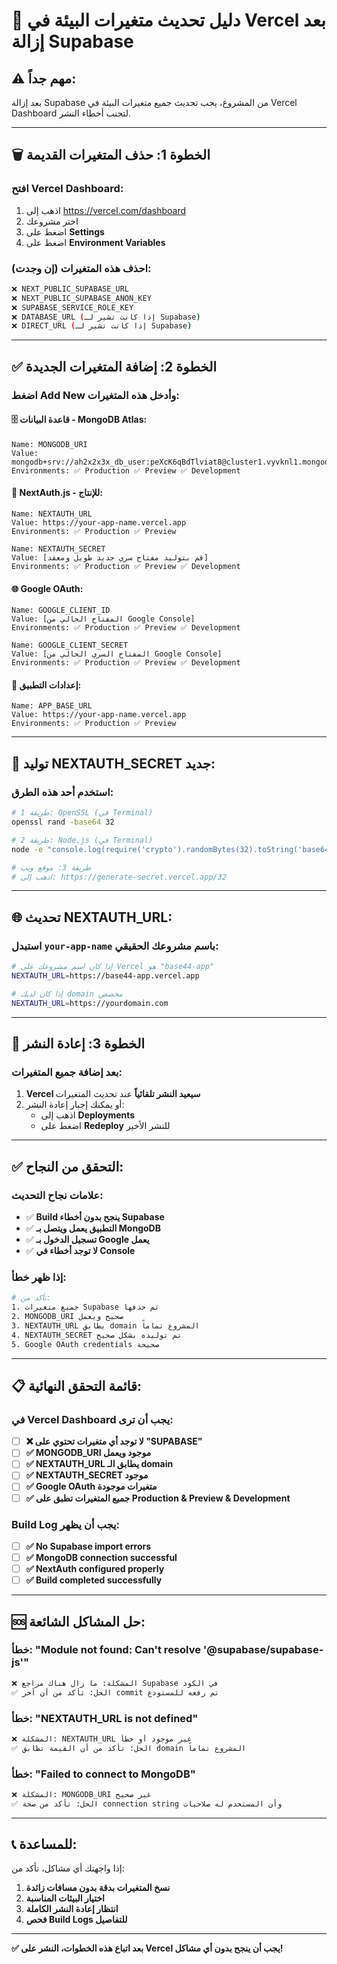 # 🔄 دليل تحديث متغيرات البيئة في Vercel بعد إزالة Supabase

## ⚠️ **مهم جداً:**
بعد إزالة Supabase من المشروع، يجب تحديث جميع متغيرات البيئة في Vercel Dashboard لتجنب أخطاء النشر.

---

## 🗑️ **الخطوة 1: حذف المتغيرات القديمة**

### افتح Vercel Dashboard:
1. اذهب إلى https://vercel.com/dashboard
2. اختر مشروعك
3. اضغط على **Settings**
4. اضغط على **Environment Variables**

### احذف هذه المتغيرات (إن وجدت):
```bash
❌ NEXT_PUBLIC_SUPABASE_URL
❌ NEXT_PUBLIC_SUPABASE_ANON_KEY  
❌ SUPABASE_SERVICE_ROLE_KEY
❌ DATABASE_URL (إذا كانت تشير لـ Supabase)
❌ DIRECT_URL (إذا كانت تشير لـ Supabase)
```

---

## ✅ **الخطوة 2: إضافة المتغيرات الجديدة**

### اضغط **Add New** وأدخل هذه المتغيرات:

#### 🗄️ **قاعدة البيانات - MongoDB Atlas:**
```
Name: MONGODB_URI
Value: mongodb+srv://ah2x2x3x_db_user:peXcK6qBdTlviat8@cluster1.vyvknl1.mongodb.net/base44_app
Environments: ✅ Production ✅ Preview ✅ Development
```

#### 🔐 **NextAuth.js - للإنتاج:**
```
Name: NEXTAUTH_URL
Value: https://your-app-name.vercel.app
Environments: ✅ Production ✅ Preview
```

```
Name: NEXTAUTH_SECRET
Value: [قم بتوليد مفتاح سري جديد طويل ومعقد]
Environments: ✅ Production ✅ Preview ✅ Development
```

#### 🌐 **Google OAuth:**
```
Name: GOOGLE_CLIENT_ID
Value: [المفتاح الحالي من Google Console]
Environments: ✅ Production ✅ Preview ✅ Development
```

```
Name: GOOGLE_CLIENT_SECRET
Value: [المفتاح السري الحالي من Google Console]
Environments: ✅ Production ✅ Preview ✅ Development
```

#### 📱 **إعدادات التطبيق:**
```
Name: APP_BASE_URL
Value: https://your-app-name.vercel.app
Environments: ✅ Production ✅ Preview
```

---

## 🔑 **توليد NEXTAUTH_SECRET جديد:**

### استخدم أحد هذه الطرق:
```bash
# طريقة 1: OpenSSL (في Terminal)
openssl rand -base64 32

# طريقة 2: Node.js (في Terminal)
node -e "console.log(require('crypto').randomBytes(32).toString('base64'))"

# طريقة 3: موقع ويب
# اذهب إلى: https://generate-secret.vercel.app/32
```

---

## 🌐 **تحديث NEXTAUTH_URL:**

### استبدل `your-app-name` باسم مشروعك الحقيقي:
```bash
# إذا كان اسم مشروعك على Vercel هو "base44-app"
NEXTAUTH_URL=https://base44-app.vercel.app

# إذا كان لديك domain مخصص
NEXTAUTH_URL=https://yourdomain.com
```

---

## 🔄 **الخطوة 3: إعادة النشر**

### بعد إضافة جميع المتغيرات:
1. **Vercel سيعيد النشر تلقائياً** عند تحديث المتغيرات
2. أو يمكنك إجبار إعادة النشر:
   - اذهب إلى **Deployments**
   - اضغط على **Redeploy** للنشر الأخير

---

## ✅ **التحقق من النجاح:**

### علامات نجاح التحديث:
- ✅ **Build ينجح بدون أخطاء Supabase**
- ✅ **التطبيق يعمل ويتصل بـ MongoDB**
- ✅ **تسجيل الدخول بـ Google يعمل**
- ✅ **لا توجد أخطاء في Console**

### إذا ظهر خطأ:
```bash
# تأكد من:
1. جميع متغيرات Supabase تم حذفها
2. MONGODB_URI صحيح ويعمل
3. NEXTAUTH_URL يطابق domain المشروع تماماً
4. NEXTAUTH_SECRET تم توليده بشكل صحيح
5. Google OAuth credentials صحيحة
```

---

## 📋 **قائمة التحقق النهائية:**

### في Vercel Dashboard يجب أن ترى:
- [ ] **❌ لا توجد أي متغيرات تحتوي على "SUPABASE"**
- [ ] **✅ MONGODB_URI موجود ويعمل**
- [ ] **✅ NEXTAUTH_URL يطابق الـ domain**
- [ ] **✅ NEXTAUTH_SECRET موجود**
- [ ] **✅ Google OAuth متغيرات موجودة**
- [ ] **✅ جميع المتغيرات تطبق على Production & Preview & Development**

### Build Log يجب أن يظهر:
- [ ] **✅ No Supabase import errors**
- [ ] **✅ MongoDB connection successful**
- [ ] **✅ NextAuth configured properly**
- [ ] **✅ Build completed successfully**

---

## 🆘 **حل المشاكل الشائعة:**

### خطأ: "Module not found: Can't resolve '@supabase/supabase-js'"
```bash
❌ المشكلة: ما زال هناك مراجع Supabase في الكود
✅ الحل: تأكد من أن آخر commit تم رفعه للمستودع
```

### خطأ: "NEXTAUTH_URL is not defined"
```bash
❌ المشكلة: NEXTAUTH_URL غير موجود أو خطأ
✅ الحل: تأكد من أن القيمة تطابق domain المشروع تماماً
```

### خطأ: "Failed to connect to MongoDB"
```bash
❌ المشكلة: MONGODB_URI غير صحيح
✅ الحل: تأكد من صحة connection string وأن المستخدم له صلاحيات
```

---

## 📞 **للمساعدة:**
إذا واجهتك أي مشاكل، تأكد من:
1. **نسخ المتغيرات بدقة بدون مسافات زائدة**
2. **اختيار البيئات المناسبة**
3. **انتظار إعادة النشر الكاملة**
4. **فحص Build Logs للتفاصيل**

---

**✅ بعد اتباع هذه الخطوات، النشر على Vercel يجب أن ينجح بدون أي مشاكل!**
